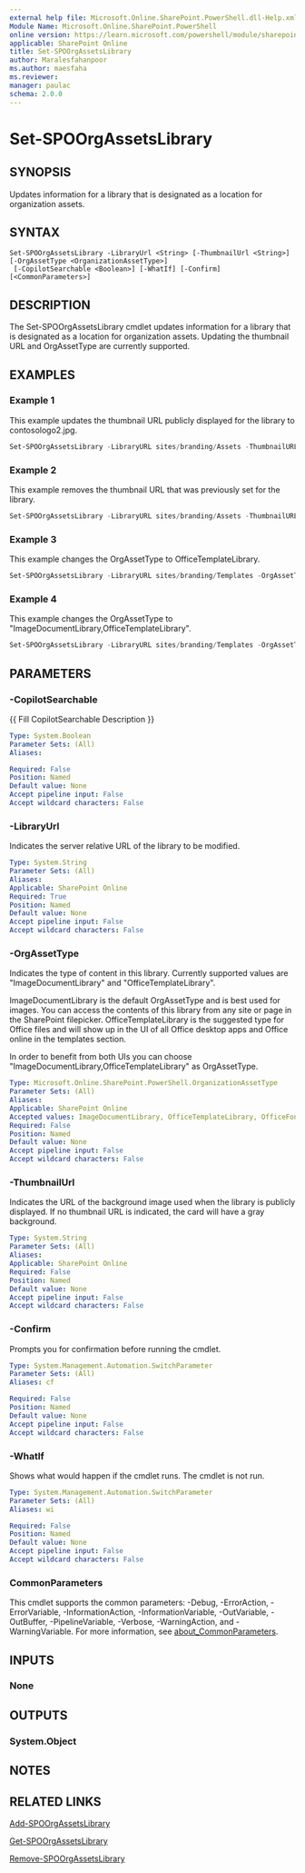 ```yaml
---
external help file: Microsoft.Online.SharePoint.PowerShell.dll-Help.xml
Module Name: Microsoft.Online.SharePoint.PowerShell
online version: https://learn.microsoft.com/powershell/module/sharepoint-online/set-spoorgassetslibrary
applicable: SharePoint Online
title: Set-SPOOrgAssetsLibrary
author: Maralesfahanpoor
ms.author: maesfaha
ms.reviewer:
manager: paulac
schema: 2.0.0
---
```


# Set-SPOOrgAssetsLibrary

## SYNOPSIS

Updates information for a library that is designated as a location for organization assets.

## SYNTAX

```
Set-SPOOrgAssetsLibrary -LibraryUrl <String> [-ThumbnailUrl <String>] [-OrgAssetType <OrganizationAssetType>]
 [-CopilotSearchable <Boolean>] [-WhatIf] [-Confirm] [<CommonParameters>]
```

## DESCRIPTION

The Set-SPOOrgAssetsLibrary cmdlet updates information for a library that is designated as a location for organization assets. Updating the thumbnail URL and OrgAssetType are currently supported.

## EXAMPLES

### Example 1

This example updates the thumbnail URL publicly displayed for the library to contosologo2.jpg.

```powershell
Set-SPOOrgAssetsLibrary -LibraryURL sites/branding/Assets -ThumbnailURL https://contoso.sharepoint.com/sites/branding/Assets/contosologo2.jpg
```

### Example 2

This example removes the thumbnail URL that was previously set for the library.

```powershell
Set-SPOOrgAssetsLibrary -LibraryURL sites/branding/Assets -ThumbnailURL ""
```

### Example 3

This example changes the OrgAssetType to OfficeTemplateLibrary.

```powershell
Set-SPOOrgAssetsLibrary -LibraryURL sites/branding/Templates -OrgAssetType OfficeTemplateLibrary
```

### Example 4

This example changes the OrgAssetType to "ImageDocumentLibrary,OfficeTemplateLibrary".

```powershell
Set-SPOOrgAssetsLibrary -LibraryURL sites/branding/Templates -OrgAssetType ImageDocumentLibrary,OfficeTemplateLibrary
```

## PARAMETERS

### -CopilotSearchable
{{ Fill CopilotSearchable Description }}

```yaml
Type: System.Boolean
Parameter Sets: (All)
Aliases:

Required: False
Position: Named
Default value: None
Accept pipeline input: False
Accept wildcard characters: False
```

### -LibraryUrl

Indicates the server relative URL of the library to be modified.

```yaml
Type: System.String
Parameter Sets: (All)
Aliases:
Applicable: SharePoint Online
Required: True
Position: Named
Default value: None
Accept pipeline input: False
Accept wildcard characters: False
```

### -OrgAssetType

Indicates the type of content in this library. Currently supported values are "ImageDocumentLibrary" and "OfficeTemplateLibrary".

ImageDocumentLibrary is the default OrgAssetType and is best used for images. You can access the contents of this library from any site or page in the SharePoint filepicker.
OfficeTemplateLibrary is the suggested type for Office files and will show up in the UI of all Office desktop apps and Office online in the templates section.

In order to benefit from both UIs you can choose "ImageDocumentLibrary,OfficeTemplateLibrary" as OrgAssetType.

```yaml
Type: Microsoft.Online.SharePoint.PowerShell.OrganizationAssetType
Parameter Sets: (All)
Aliases:
Applicable: SharePoint Online
Accepted values: ImageDocumentLibrary, OfficeTemplateLibrary, OfficeFontLibrary, BrandKitLibrary
Required: False
Position: Named
Default value: None
Accept pipeline input: False
Accept wildcard characters: False
```

### -ThumbnailUrl

Indicates the URL of the background image used when the library is publicly displayed. If no thumbnail URL is indicated, the card will have a gray background.

```yaml
Type: System.String
Parameter Sets: (All)
Aliases:
Applicable: SharePoint Online
Required: False
Position: Named
Default value: None
Accept pipeline input: False
Accept wildcard characters: False
```

### -Confirm
Prompts you for confirmation before running the cmdlet.

```yaml
Type: System.Management.Automation.SwitchParameter
Parameter Sets: (All)
Aliases: cf

Required: False
Position: Named
Default value: None
Accept pipeline input: False
Accept wildcard characters: False
```

### -WhatIf
Shows what would happen if the cmdlet runs.
The cmdlet is not run.

```yaml
Type: System.Management.Automation.SwitchParameter
Parameter Sets: (All)
Aliases: wi

Required: False
Position: Named
Default value: None
Accept pipeline input: False
Accept wildcard characters: False
```

### CommonParameters
This cmdlet supports the common parameters: -Debug, -ErrorAction, -ErrorVariable, -InformationAction, -InformationVariable, -OutVariable, -OutBuffer, -PipelineVariable, -Verbose, -WarningAction, and -WarningVariable. For more information, see [about_CommonParameters](https://go.microsoft.com/fwlink/?LinkID=113216).

## INPUTS

### None

## OUTPUTS

### System.Object

## NOTES

## RELATED LINKS

[Add-SPOOrgAssetsLibrary](/powershell/module/sharepoint-online/add-spoorgassetslibrary)

[Get-SPOOrgAssetsLibrary](/powershell/module/sharepoint-online/get-spoorgassetslibrary)

[Remove-SPOOrgAssetsLibrary](/powershell/module/sharepoint-online/remove-spoorgassetslibrary)
